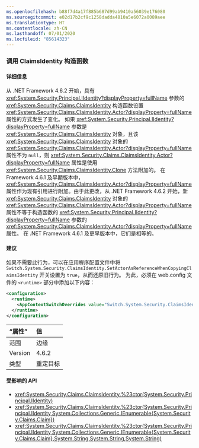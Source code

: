 ```yaml
---
ms.openlocfilehash: b88f7d4a17f885b687d99ab9410a56039e176080
ms.sourcegitcommit: e02d17b2cf9c1258dadda4810a5e6072a0089aee
ms.translationtype: HT
ms.contentlocale: zh-CN
ms.lasthandoff: 07/01/2020
ms.locfileid: "85614323"
---
```

### <a name="calls-to-claimsidentity-constructors"></a>调用 ClaimsIdentity 构造函数

#### <a name="details"></a>详细信息

从 .NET Framework 4.6.2 开始，具有 <xref:System.Security.Principal.IIdentity?displayProperty=fullName> 参数的 <xref:System.Security.Claims.ClaimsIdentity> 构造函数设置 <xref:System.Security.Claims.ClaimsIdentity.Actor?displayProperty=fullName> 属性的方式发生了变化。 如果 <xref:System.Security.Principal.IIdentity?displayProperty=fullName> 参数是 <xref:System.Security.Claims.ClaimsIdentity> 对象，且该 <xref:System.Security.Claims.ClaimsIdentity> 对象的 <xref:System.Security.Claims.ClaimsIdentity.Actor?displayProperty=fullName> 属性不为 `null`，则 <xref:System.Security.Claims.ClaimsIdentity.Actor?displayProperty=fullName> 属性是使用 <xref:System.Security.Claims.ClaimsIdentity.Clone> 方法附加的。 在 Framework 4.6.1 及早期版本中，<xref:System.Security.Claims.ClaimsIdentity.Actor?displayProperty=fullName> 属性作为现有引用进行附加。由于此更改，从 .NET Framework 4.6.2 开始，新 <xref:System.Security.Claims.ClaimsIdentity> 对象的 <xref:System.Security.Claims.ClaimsIdentity.Actor?displayProperty=fullName> 属性不等于构造函数的 <xref:System.Security.Principal.IIdentity?displayProperty=fullName> 参数的 <xref:System.Security.Claims.ClaimsIdentity.Actor?displayProperty=fullName> 属性。 在 .NET Framework 4.6.1 及更早版本中，它们是相等的。

#### <a name="suggestion"></a>建议

如果不需要此行为，可以在应用程序配置文件中将 `Switch.System.Security.ClaimsIdentity.SetActorAsReferenceWhenCopyingClaimsIdentity` 开关设置为 `true`，从而还原旧行为。 为此，必须在 web.config 文件的 `<runtime>` 部分中添加以下内容：

```xml
<configuration>
  <runtime>
    <AppContextSwitchOverrides value="Switch.System.Security.ClaimsIdentity.SetActorAsReferenceWhenCopyingClaimsIdentity=true" />
  </runtime>
</configuration>
```

| “属性”    | 值       |
|:--------|:------------|
| 范围   | 边缘        |
| Version | 4.6.2       |
| 类型    | 重定目标 |

#### <a name="affected-apis"></a>受影响的 API

- <xref:System.Security.Claims.ClaimsIdentity.%23ctor(System.Security.Principal.IIdentity)>
- <xref:System.Security.Claims.ClaimsIdentity.%23ctor(System.Security.Principal.IIdentity,System.Collections.Generic.IEnumerable{System.Security.Claims.Claim})>
- <xref:System.Security.Claims.ClaimsIdentity.%23ctor(System.Security.Principal.IIdentity,System.Collections.Generic.IEnumerable{System.Security.Claims.Claim},System.String,System.String,System.String)>
